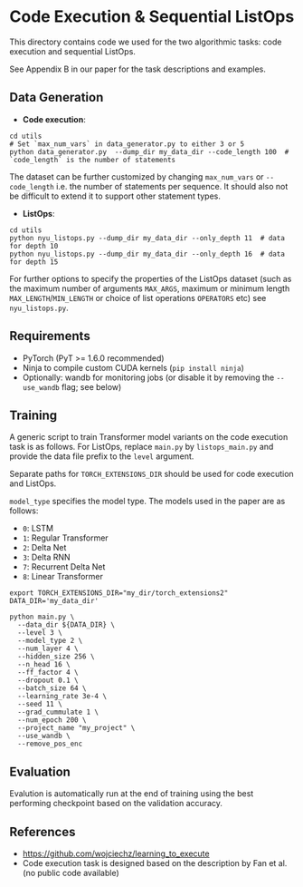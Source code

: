 # Code Execution & Sequential ListOps

This directory contains code we used for the two algorithmic tasks: code execution and sequential ListOps.

See Appendix B in our paper for the task descriptions and examples.

## Data Generation
* **Code execution**:
```
cd utils
# Set `max_num_vars` in data_generator.py to either 3 or 5
python data_generator.py  --dump_dir my_data_dir --code_length 100  # `code_length` is the number of statements
```
The dataset can be further customized by changing `max_num_vars` or `--code_length` i.e. the number of statements per sequence.
It should also not be difficult to extend it to support other statement types.

* **ListOps**:
```
cd utils
python nyu_listops.py --dump_dir my_data_dir --only_depth 11  # data for depth 10
python nyu_listops.py --dump_dir my_data_dir --only_depth 16  # data for depth 15
```
For further options to specify the properties of the ListOps dataset (such as the maximum number of arguments `MAX_ARGS`,
maximum or minimum length `MAX_LENGTH`/`MIN_LENGTH` or choice of list operations `OPERATORS` etc) see `nyu_listops.py`.

## Requirements
* PyTorch (PyT >= 1.6.0 recommended)
* Ninja to compile custom CUDA kernels (`pip install ninja`)
* Optionally: wandb for monitoring jobs (or disable it by removing the `--use_wandb` flag; see below)


## Training
A generic script to train Transformer model variants on the code execution task is as follows.
For ListOps, replace `main.py` by `listops_main.py` and
provide the data file prefix to the `level` argument.

Separate paths for `TORCH_EXTENSIONS_DIR` should be used for code execution and ListOps.

`model_type` specifies the model type. 
The models used in the paper are as follows:
* `0`: LSTM
* `1`: Regular Transformer
* `2`: Delta Net
* `3`: Delta RNN
* `7`: Recurrent Delta Net
* `8`: Linear Transformer

```
export TORCH_EXTENSIONS_DIR="my_dir/torch_extensions2"
DATA_DIR='my_data_dir'

python main.py \
  --data_dir ${DATA_DIR} \
  --level 3 \
  --model_type 2 \
  --num_layer 4 \
  --hidden_size 256 \
  --n_head 16 \
  --ff_factor 4 \
  --dropout 0.1 \
  --batch_size 64 \
  --learning_rate 3e-4 \
  --seed 11 \
  --grad_cummulate 1 \
  --num_epoch 200 \
  --project_name "my_project" \
  --use_wandb \
  --remove_pos_enc
```

## Evaluation
Evalution is automatically run at the end of training using the best performing checkpoint based on the validation accuracy.

## References
* https://github.com/wojciechz/learning_to_execute
* Code execution task is designed based on the description by Fan et al. (no public code available)
